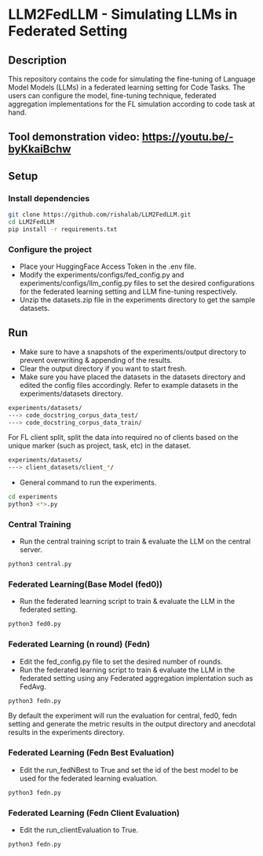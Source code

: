 # LLM2FedLLM - Simulating LLMs in Federated Setting

## Description
This repository contains the code for simulating the fine-tuning of Language Model Models (LLMs) in a federated learning setting for Code Tasks. The users can configure the model, fine-tuning technique, federated aggregation implementations for the FL simulation according to code task at hand. 

## Tool demonstration video: https://youtu.be/-byKkaiBchw

## Setup
### Install dependencies
```bash
git clone https://github.com/rishalab/LLM2FedLLM.git
cd LLM2FedLLM
pip install -r requirements.txt
```

### Configure the project
- Place your HuggingFace Access Token in the .env file.
- Modify the experiments/configs/fed_config.py and experiments/configs/llm_config.py files to set the desired configurations for the federated learning setting and LLM fine-tuning respectively.
- Unzip the datasets.zip file in the experiments directory to get the sample datasets.

## Run
- Make sure to have a snapshots of the experiments/output directory to prevent overwriting & appending of the results.
- Clear the output directory if you want to start fresh.
- Make sure you have placed the datasets in the datasets directory and edited the config files accordingly.
Refer to example datasets in the experiments/datasets directory. 
```bash
experiments/datasets/
---> code_docstring_corpus_data_test/
---> code_docstring_corpus_data_train/
```
For FL client split, split the data into required no of clients based on the unique marker (such as project, task, etc) in the dataset.
```bash
experiments/datasets/
---> client_datasets/client_*/
```

- General command to run the experiments.
```bash
cd experiments
python3 <*>.py
```

### Central Training
- Run the central training script to train & evaluate the LLM on the central server.
```bash
python3 central.py
```

### Federated Learning(Base Model (fed0))
- Run the federated learning script to train & evaluate the LLM in the federated setting.
```bash
python3 fed0.py
```

### Federated Learning (n round) (Fedn)
- Edit the fed_config.py file to set the desired number of rounds.
- Run the federated learning script to train & evaluate the LLM in the federated setting using any Federated aggregation implentation such as FedAvg.
```bash
python3 fedn.py
```

By default the experiment will run the evaluation for central, fed0, fedn setting and generate the metric results in the output directory and anecdotal results in the experiments directory.

### Federated Learning (Fedn Best Evaluation)
- Edit the run_fedNBest to True and set the id of the best model to be used for the federated learning evaluation.
```bash
python3 fedn.py
```

### Federated Learning (Fedn Client Evaluation)
- Edit the run_clientEvaluation to True.
```bash
python3 fedn.py
```


